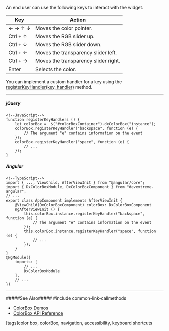 An end user can use the following keys to interact with the widget.

<div class="simple-table">
  <table>
    <thead>
    <tr>
      <th>Key</th>
      <th>Action</th>
    </tr>
    </thead>
    <tbody>
    <tr>
      <td>&larr; &rarr; &uarr; &darr;</td>
      <td>Moves the color pointer.</td>
    </tr>
    <tr>
      <td>Ctrl + &uarr;</td>
      <td>Moves the RGB slider up.</td>
    </tr>
    <tr>
      <td>Ctrl + &darr;</td>
      <td>Moves the RGB slider down.</td>
    </tr>
    <tr>
      <td>Ctrl + &larr;</td>
      <td>Moves the transparency slider left.</td>
    </tr>
    <tr>
      <td>Ctrl + &rarr;</td>
      <td>Moves the transparency slider right.</td>
    </tr>
    <tr>
      <td>Enter</td>
      <td>Selects the color.</td>
    </tr>
    </tbody>
  </table>
</div>

You can implement a custom handler for a key using the [registerKeyHandler(key, handler)](/api-reference/10%20UI%20Widgets/Widget/3%20Methods/registerKeyHandler(key_handler).md '/Documentation/ApiReference/UI_Widgets/dxColorBox/Methods/#registerKeyHandlerkey_handler') method.

---
##### jQuery

    <!--JavaScript-->
    function registerKeyHandlers () {
        let colorBox =  $("#colorBoxContainer").dxColorBox("instance");
        colorBox.registerKeyHandler("backspace", function (e) {
            // The argument "e" contains information on the event
        });
        colorBox.registerKeyHandler("space", function (e) {
            // ...
        });
    }
    

##### Angular

    <!--TypeScript-->
    import { ..., ViewChild, AfterViewInit } from "@angular/core";
    import { DxColorBoxModule, DxColorBoxComponent } from "devextreme-angular";
    // ...
    export class AppComponent implements AfterViewInit {
        @ViewChild(DxColorBoxComponent) colorBox: DxColorBoxComponent
        ngAfterViewInit () {
            this.colorBox.instance.registerKeyHandler("backspace", function (e) {
                // The argument "e" contains information on the event
            });
            this.colorBox.instance.registerKeyHandler("space", function (e) {
                // ...
            });
        }
    }
    @NgModule({
        imports: [
            // ...
            DxColorBoxModule
        ],
        // ...
    })

---

#####See Also#####
#include common-link-callmethods
- [ColorBox Demos](https://js.devexpress.com/Demos/WidgetsGallery/#demo/editors-color_box-overview)
- [ColorBox API Reference](/api-reference/10%20UI%20Widgets/dxColorBox '/Documentation/ApiReference/UI_Widgets/dxColorBox/')

[tags]color box, colorBox, navigation, accessibility, keyboard shortcuts